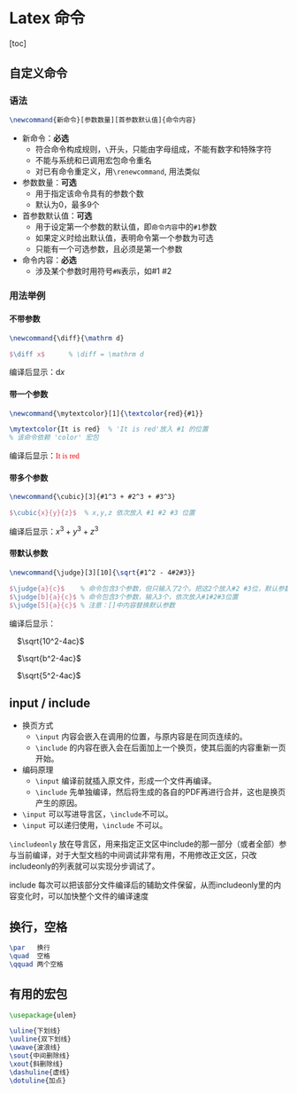 # Latex 命令

[toc]

## 自定义命令

### 语法

```latex
\newcommand{新命令}[参数数量][首参数默认值]{命令内容}
```

+ 新命令：**必选**
  - 符合命令构成规则，`\`开头，只能由字母组成，不能有数字和特殊字符
  - 不能与系统和已调用宏包命令重名
  - 对已有命令重定义，用`\renewcommand`, 用法类似
+ 参数数量：**可选**
  - 用于指定该命令具有的参数个数
  - 默认为0，最多9个
+ 首参数默认值：**可选**
  - 用于设定第一个参数的默认值，即`命令内容`中的`#1`参数
  - 如果定义时给出默认值，表明命令第一个参数为可选
  - 只能有一个可选参数，且必须是第一个参数
+ 命令内容：**必选**
  - 涉及某个参数时用符号`#N`表示，如#1 #2

### 用法举例

#### 不带参数

```latex
\newcommand{\diff}{\mathrm d} 

$\diff x$      % \diff = \mathrm d
```

编译后显示：$\mathrm d x$

#### 带一个参数

```latex
\newcommand{\mytextcolor}[1]{\textcolor{red}{#1}}

\mytextcolor{It is red}  % 'It is red'放入 #1 的位置
% 该命令依赖 'color' 宏包
```

编译后显示：<font face='Times New Roman' color=red>It is red</font>

#### 带多个参数

```latex
\newcommand{\cubic}[3]{#1^3 + #2^3 + #3^3}

$\cubic{x}{y}{z}$  % x,y,z 依次放入 #1 #2 #3 位置
```

编译后显示：$x^3+y^3+z^3$

#### 带默认参数

```latex
\newcommand{\judge}[3][10]{\sqrt{#1^2 - 4#2#3}}

$\judge{a}{c}$    % 命令包含3个参数，但只输入了2个。把这2个放入#2 #3位，默认参数放#1位
$\judge[b]{a}{c}$ % 命令包含3个参数，输入3个，依次放入#1#2#3位置
$\judge[5]{a}{c}$ % 注意：[]中内容替换默认参数
```

编译后显示：

&emsp;$\sqrt{10^2-4ac}$

&emsp;$\sqrt{b^2-4ac}$

&emsp;$\sqrt{5^2-4ac}$

## input / include

+ 换页方式
  * `\input` 内容会嵌入在调用的位置，与原内容是在同页连续的。
  * `\include` 的内容在嵌入会在后面加上一个换页，使其后面的内容重新一页开始。
+ 编码原理
  * `\input` 编译前就插入原文件，形成一个文件再编译。
  * `\include` 先单独编译，然后将生成的各自的PDF再进行合并，这也是换页产生的原因。
+ `\input` 可以写进导言区，`\include`不可以。
+ `\input` 可以递归使用，`\include` 不可以。

`\includeonly` 放在导言区，用来指定正文区中include的那一部分（或者全部）参与当前编译，对于大型文档的中间调试非常有用，不用修改正文区，只改includeonly的列表就可以实现分步调试了。

include 每次可以把该部分文件编译后的辅助文件保留，从而includeonly里的内容变化时，可以加快整个文件的编译速度

## 换行，空格

```latex
\par   换行
\quad  空格
\qquad 两个空格
```

## 有用的宏包

```latex
\usepackage{ulem}

\uline{下划线}
\uuline{双下划线}
\uwave{波浪线}
\sout{中间删除线}
\xout{斜删除线}
\dashuline{虚线}
\dotuline{加点}
```

